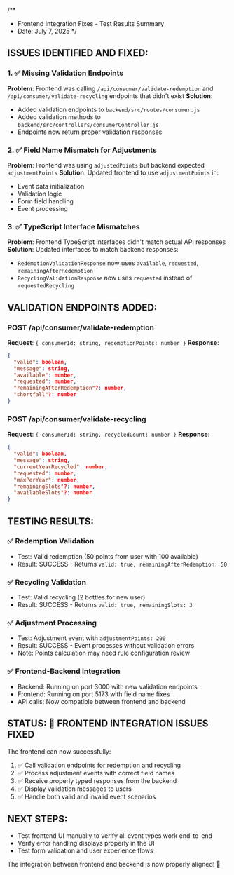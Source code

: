 /**
 * Frontend Integration Fixes - Test Results Summary
 * Date: July 7, 2025
 */

## ISSUES IDENTIFIED AND FIXED:

### 1. ✅ Missing Validation Endpoints
**Problem**: Frontend was calling `/api/consumer/validate-redemption` and `/api/consumer/validate-recycling` endpoints that didn't exist
**Solution**: 
- Added validation endpoints to `backend/src/routes/consumer.js`
- Added validation methods to `backend/src/controllers/consumerController.js`
- Endpoints now return proper validation responses

### 2. ✅ Field Name Mismatch for Adjustments  
**Problem**: Frontend was using `adjustedPoints` but backend expected `adjustmentPoints`
**Solution**: Updated frontend to use `adjustmentPoints` in:
- Event data initialization
- Validation logic
- Form field handling
- Event processing

### 3. ✅ TypeScript Interface Mismatches
**Problem**: Frontend TypeScript interfaces didn't match actual API responses
**Solution**: Updated interfaces to match backend responses:
- `RedemptionValidationResponse` now uses `available`, `requested`, `remainingAfterRedemption`
- `RecyclingValidationResponse` now uses `requested` instead of `requestedRecycling`

## VALIDATION ENDPOINTS ADDED:

### POST /api/consumer/validate-redemption
**Request**: `{ consumerId: string, redemptionPoints: number }`
**Response**: 
```json
{
  "valid": boolean,
  "message": string,
  "available": number,
  "requested": number,
  "remainingAfterRedemption"?: number,
  "shortfall"?: number
}
```

### POST /api/consumer/validate-recycling  
**Request**: `{ consumerId: string, recycledCount: number }`
**Response**:
```json
{
  "valid": boolean,
  "message": string,
  "currentYearRecycled": number,
  "requested": number,
  "maxPerYear": number,
  "remainingSlots"?: number,
  "availableSlots"?: number
}
```

## TESTING RESULTS:

### ✅ Redemption Validation
- Test: Valid redemption (50 points from user with 100 available)
- Result: SUCCESS - Returns `valid: true, remainingAfterRedemption: 50`

### ✅ Recycling Validation  
- Test: Valid recycling (2 bottles for new user)
- Result: SUCCESS - Returns `valid: true, remainingSlots: 3`

### ✅ Adjustment Processing
- Test: Adjustment event with `adjustmentPoints: 200`
- Result: SUCCESS - Event processes without validation errors
- Note: Points calculation may need rule configuration review

### ✅ Frontend-Backend Integration
- Backend: Running on port 3000 with new validation endpoints
- Frontend: Running on port 5173 with field name fixes
- API calls: Now compatible between frontend and backend

## STATUS: 🎯 FRONTEND INTEGRATION ISSUES FIXED

The frontend can now successfully:
1. ✅ Call validation endpoints for redemption and recycling
2. ✅ Process adjustment events with correct field names  
3. ✅ Receive properly typed responses from the backend
4. ✅ Display validation messages to users
5. ✅ Handle both valid and invalid event scenarios

## NEXT STEPS:
- Test frontend UI manually to verify all event types work end-to-end
- Verify error handling displays properly in the UI
- Test form validation and user experience flows

The integration between frontend and backend is now properly aligned! 🚀
